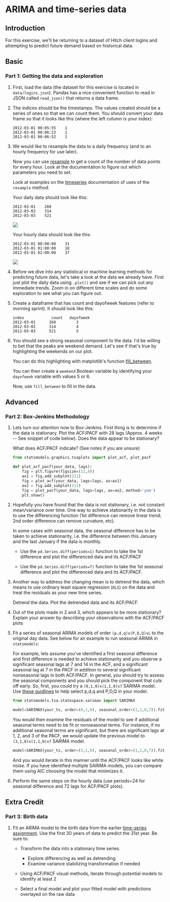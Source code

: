 # ARIMA and time-series data

## Introduction
For this exercise, we'll be returning to a dataset of Hitch client logins
and attempting to predict future demand based on historical data.  

## Basic
### Part 1: Getting the data and exploration

1. First, load the data (the dataset for this exercise is located in
    `data/logins.json`). Pandas has a nice convenient function to read in
    JSON called `read_json()` that returns a data frame.  

2.  The indices should be the timestamps. The values created should be a
    series of ones so that we can count them. You should convert your data frame so that it looks like this (where the left column is your index):

    ```
    2012-03-01 00:05:55    1
    2012-03-01 00:06:23    1
    2012-03-01 00:06:52    1
    ```

3.  We would like to resample the data to a daily frequency (and to an
    hourly frequency for use later).

    Now you can use [resample](http://pandas.pydata.org/pandas-docs/stable/generated/pandas.DataFrame.resample.html)
    to get a count of the number of data points for every hour. Look at the
    documentation to figure out which parameters you need to set.

    Look at examples on the [timeseries](http://pandas.pydata.org/pandas-docs/stable/timeseries.html)
    documentation of uses of the `resample` method.

    Your daily data should look like this:

    ```
    2012-03-01    268
    2012-03-02    314
    2012-03-03    521
    ```
    ![](./images/daily_logins.png)

    Your hourly data should look like this:

    ```
    2012-03-01 00:00:00    31
    2012-03-01 01:00:00    18
    2012-03-01 02:00:00    37
    ```
    ![](./images/hourly_logins.png)

4. Before we dive into any statistical or machine learning methods for
    predicting future data, let's take a look at the data we already have.
    First just plot the daily data using `.plot()` and see if we can pick out
    any immediate trends. Zoom in on different time scales and do some exploration to see what you can figure out.

5. Create a dataframe that has count and dayofweek features (refer to
    morning sprint). It should look like this:

    ```
    index            count   dayofweek
    2012-03-01      268         3
    2012-03-02      314         4
    2012-03-03      521         5
    ```   

6. You should see a strong seasonal component to the data. I'd be willing to
    bet that the peaks are weekend demand. Let's see if that's true by
    highlighting the weekends on our plot.

    You can do this highlighting with matplotlib's function [fill_between](http://matplotlib.org/api/axes_api.html?highlight=fill_between#matplotlib.axes.Axes.fill_between).

    You can then create a `weekend` Boolean variable by identifying your
    `dayofweek` variable with values 5 or 6.

    Now, use `fill_between` to fill in the data.

## Advanced

### Part 2: Box-Jenkins Methodology

1. Lets turn our attention now to Box-Jenkins.  First thing is to
   determine if the data is stationary. Plot the ACF/PACF with 28 lags
   (Approx. 4 weeks -- See snippet of code below). Does the data appear to be stationary?

   What does ACF/PACF indicate? (See notes if you are unsure)

   ```python
   from statsmodels.graphics.tsaplots import plot_acf, plot_pacf

   def plot_acf_pacf(your_data, lags):
       fig = plt.figure(figsize=(12,8))
       ax1 = fig.add_subplot(211)
       fig = plot_acf(your_data, lags=lags, ax=ax1)
       ax2 = fig.add_subplot(212)
       fig = plot_pacf(your_data, lags=lags, ax=ax2, method='ywm')
       plt.show()
   ```

2. Hopefully you have found that the data is not stationary, i.e. not constant mean/variance
   over time. One way to achieve stationarity in the data is to use the differencing function (1st difference
    can remove linear trend; 2nd order difference can remove curvature, etc).

    In some cases with seasonal data, the seasonal difference has to be taken to achieve stationarity, i.e.
    the difference between this January and the last January if the data is monthly.

    - Use the `pd.Series.diff(periods=1)` function to take the 1st difference
      and plot the differenced data and its ACF/PACF

    - Use the `pd.Series.diff(periods=7)` function to take the 1st seasonal
      difference and plot the differenced data and its ACF/PACF.

3. Another way to address the changing mean is to detrend the data, which means
    to use ordinary least square regression (`OLS`) on the data and treat the residuals as your new time series.

    Detrend the data. Plot the detrended data and its ACF/PACF.

4. Out of the plots made in 2 and 3, which appears to be more stationary? Explain your answer by
    describing your observations with the ACF/PACF plots

5. Fit a series of seasonal ARIMA models of order `(p,d,q)x(P,D,Q)xL` to the
    original day data. See below for an example to run seasonal ARIMA in `statsmodels`:

    For example, lets assume you've identified a first seasonal difference and first difference is needed to achieve stationarity
    and you observe a significant seasonal lags at 7 and 14 in the ACF, and a significant seasonal lag
    at 7 in the PACF in addition to several significant nonseasonal lags in both ACF/PACF.  In general,
    you should try to assess the seasonal components and you should pick the component that cuts off early.
    So, first, you could try a `(0,1,0)x(1,1,0)x7` SARIMA model. Use [these guidlines](http://people.duke.edu/~rnau/arimrule.htm) to help select p,d,q and P,D,Q in your model.

    ```python
    from statsmodels.tsa.statespace.sarimax import SARIMAX

    model=SARIMAX(your_ts, order=(0,1,0), seasonal_order=(1,1,0,7)).fit()
    ```

    You would then examine the residuals of the model to see if additional seasonal terms need to be fit
    or nonseasonal terms.  For instance, if no additional seasonal terms are significant, but there are
    significant lags at 1, 2, and 3 of the PACF, we would update the previous model to  `(3,1,0)x(1,1,0)x7`
    SARIMA model.

    ```python
    model=SARIMAX(your_ts, order=(3,1,0), seasonal_order=(1,1,0,7)).fit()
    ```

    And you would iterate in this manner until the ACF/PACF looks like white noise. If you have identified
    multiple SARIMA models, you can compare them using AIC choosing the model that minimizes it.

6. Perform the same steps on the hourly data (use periods=24 for seasonal
    difference and 72 lags for ACF/PACF plots).


## Extra Credit
### Part 3: Birth data

1. Fit an ARIMA model to the birth data from the earlier [time-series assignment](https://github.com/GalvanizeDataScience/time-series). Use the first 30 years of data to
    predict the 31st year. Be sure to:
    - Transform the data into a stationary time series.
        - Explore differencing as well as detrending
        - Examine variance stabilizing transformation if needed

    - Using ACF/PACF visual methods, iterate through potential models to
      identify at least 2
    - Select a final model and plot your fitted model with predictions
      overlayed on the raw data
